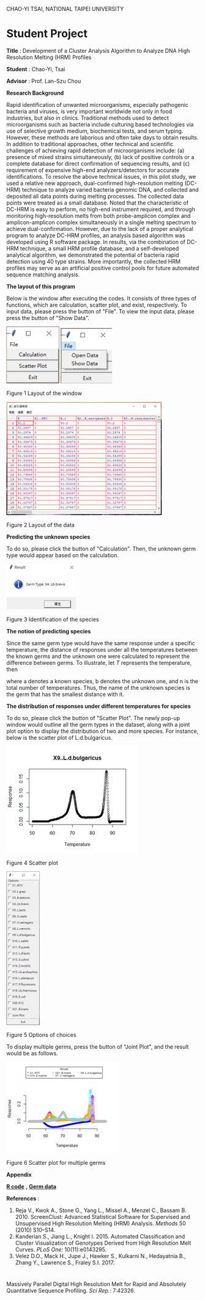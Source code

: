 CHAO-YI TSAI, NATIONAL TAIPEI UNIVERSITY

# Student Project

**Title** : Development of a Cluster Analysis Algorithm to Analyze DNA High Resolution Melting (HRM) Profiles

**Student** : Chao-Yi, Tsai

**Advisor** : Prof. Lan-Szu Chou

**Research Background**

Rapid identification of unwanted microorganisms, especially pathogenic bacteria and viruses, is very important worldwide not only in food industries, but also in clinics. Traditional methods used to detect microorganisms such as bacteria include culturing based technologies via use of selective growth medium, biochemical tests, and serum typing. However, these methods are laborious and often take days to obtain results. In addition to traditional approaches, other technical and scientific challenges of achieving rapid detection of microorganisms include: (a) presence of mixed strains simultaneously, (b) lack of positive controls or a complete database for direct confirmation of sequencing results, and (c) requirement of expensive high-end analyzers/detectors for accurate identifications. To resolve the above technical issues, in this pilot study, we used a relative new approach, dual-confirmed high-resolution melting (DC-HRM) technique to analyze varied bacteria genomic DNA, and collected and deposited all data points during melting processes. The collected data points were treated as a small database. Noted that the characteristic of DC-HRM is easy to perform, no high-end instrument required, and through monitoring high-resolution melts from both probe-amplicon complex and amplicon-amplicon complex simultaneously in a single melting spectrum to achieve dual-confirmation. However, due to the lack of a proper analytical program to analyze DC-HRM profiles, an analysis based algorithm was developed using R software package. In results, via the combination of DC-HRM technique, a small HRM profile database, and a self-developed analytical algorithm, we demonstrated the potential of bacteria rapid detection using 40 type strains. More importantly, the collected HRM profiles may serve as an artificial positive control pools for future automated sequence matching analysis.

**The layout of this program**

Below is the window after executing the codes. It consists of three types of functions, which are calculation, scatter plot, and exist, respectively. To input data, please press the button of &quot;File&quot;. To view the input data, please press the button of &quot;Show Data&quot;.

![Window](https://github.com/Lestertsai/Summer-project/blob/main/image1.png) ![](https://github.com/Lestertsai/Summer-project/blob/main/image2.png)

Figure 1 Layout of the window

![](https://github.com/Lestertsai/Summer-project/blob/main/image3.png)

Figure 2 Layout of the data

**Predicting the unknown species**

To do so, please click the button of &quot;Calculation&quot;. Then, the unknown germ type would appear based on the calculation.

![](https://github.com/Lestertsai/Summer-project/blob/main/image4.png)

Figure 3 Identification of the species

**The notion of predicting species**

Since the same germ type would have the same response under a specific temperature, the distance of responses under all the temperatures between the known germs and the unknown one were calculated to represent the difference between germs. To illustrate, let _T_ represents the temperature, then

where a denotes a known species, b denotes the unknown one, and n is the total number of temperatures. Thus, the name of the unknown species is the germ that has the smallest distance with it.

**The distribution of responses under different temperatures for species**

To do so, please click the button of &quot;Scatter Plot&quot;. The newly pop-up window would outline all the germ types in the dataset, along with a joint plot option to display the distribution of two and more species. For instance, below is the scatter plot of L.d.bulgaricus.


<p float="left">
  <img src="https://github.com/Lestertsai/Summer-project/blob/main/image5.png" />
  <p>Figure 4 Scatter plot</p>
  <img src="https://github.com/Lestertsai/Summer-project/blob/main/image7.png" height=400px /> 
  <p>Figure 5 Options of choices</p>
</p>

To display multiple germs, press the button of &quot;Joint Plot&quot;, and the result would be as follows.

![](https://github.com/Lestertsai/Summer-project/blob/main/image6.png)

Figure 6 Scatter plot for multiple germs

**Appendix**

[**R code**](https://drive.google.com/file/d/1ezqpdnF5KqVKEWlPM2B30bkOH2hsfraB/view?usp=sharing) **,** [**Germ data**](https://drive.google.com/drive/folders/1FTLNaoR7zhtW6F_t6zY7ATYiaAzuVHMO?usp=sharing)

**References** :

1. Reja V., Kwok A., Stone G., Yang L., Missel A., Menzel C., Bassam B. 2010. ScreenClust: Advanced Statistical Software for Supervised and Unsupervised High Resolution Melting (HRM) Analysis. _Methods_ 50 (2010) S10–S14.
2. Kanderian S., Jiang L., Knight I. 2015. Automated Classification and Cluster Visualization of Genotypes Derived from High Resolution Melt Curves. _PLoS One_: 10(11):e0143295.
3. Velez D.O., Mack H., Jupe J., Hawker S., Kulkarni N., Hedayatnia B., Zhang Y., Lawrence S., Fraley S.I. 2017.
#
Massively Parallel Digital High Resolution Melt for Rapid and Absolutely Quantitative Sequence Profiling. _Sci Rep_.: 7:42326.
